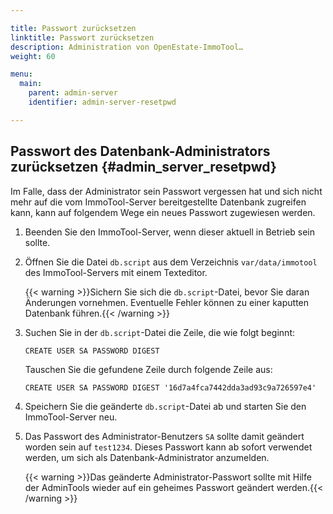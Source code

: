 ```yaml
---

title: Passwort zurücksetzen
linktitle: Passwort zurücksetzen
description: Administration von OpenEstate-ImmoTool…
weight: 60

menu:
  main:
    parent: admin-server
    identifier: admin-server-resetpwd

---
```


## Passwort des Datenbank-Administrators zurücksetzen {#admin_server_resetpwd}

Im Falle, dass der Administrator sein Passwort vergessen hat und sich nicht mehr auf die vom ImmoTool-Server bereitgestellte Datenbank zugreifen kann, kann auf folgendem Wege ein neues Passwort zugewiesen werden.

1.  Beenden Sie den ImmoTool-Server, wenn dieser aktuell in Betrieb sein sollte.

2.  Öffnen Sie die Datei `db.script` aus dem Verzeichnis `var/data/immotool` des ImmoTool-Servers mit einem Texteditor.

    {{< warning >}}Sichern Sie sich die `db.script`-Datei, bevor Sie daran Änderungen vornehmen. Eventuelle Fehler können zu einer kaputten Datenbank führen.{{< /warning >}}

3.  Suchen Sie in der `db.script`-Datei die Zeile, die wie folgt beginnt:
    ```
    CREATE USER SA PASSWORD DIGEST
    ```

    Tauschen Sie die gefundene Zeile durch folgende Zeile aus:
    ```
    CREATE USER SA PASSWORD DIGEST '16d7a4fca7442dda3ad93c9a726597e4'
    ```

4.  Speichern Sie die geänderte `db.script`-Datei ab und starten Sie den ImmoTool-Server neu.

5.  Das Passwort des Administrator-Benutzers `SA` sollte damit geändert worden sein auf `test1234`. Dieses Passwort kann ab sofort verwendet werden, um sich als Datenbank-Administrator anzumelden.

    {{< warning >}}Das geänderte Administrator-Passwort sollte mit Hilfe der AdminTools wieder auf ein geheimes Passwort geändert werden.{{< /warning >}}
